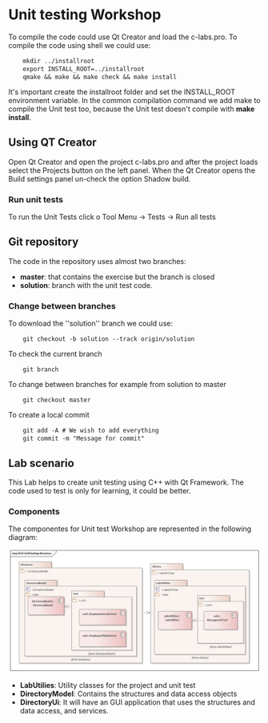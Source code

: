 # Unit testing Workshop

To compile the code could use Qt Creator and load the c-labs.pro. To compile the code using shell we could use:

        mkdir ../installroot
        export INSTALL_ROOT=../installroot
        qmake && make && make check && make install

It's important create the installroot folder and set the INSTALL_ROOT environment variable.
In the common compilation command we add make to compile the Unit test too, because the Unit test doesn't compile with **make install**.

## Using QT Creator
Open Qt Creator and open the project c-labs.pro and after the project loads select the Projects button on the left panel. When the Qt Creator opens the Build settings panel un-check the option Shadow build.

### Run unit tests
To run the Unit Tests click o Tool Menu -> Tests -> Run all tests


## Git repository
The code in the repository uses almost two branches:
* **master**: that contains the exercise but the branch is closed
* **solution**: branch with the unit test code.

### Change between branches 

To download the ''solution'' branch we could use:

        git checkout -b solution --track origin/solution

To check the current branch

        git branch

To change between branches for example from solution to master

        git checkout master

To create a local commit

        git add -A # We wish to add everything
        git commit -m "Message for commit"


## Lab scenario
This Lab helps to create unit testing using C++ with Qt Framework. The code used to test is only for learning, it could be better.

### Components
The componentes for Unit test Workshop are represented in the following diagram:

![Components diagram](./resources/DCO-UnitTesting-Directory.png)

* **LabUtilies**: Utility classes for the project and unit test
* **DirectoryModel**: Contains the structures and data access objects
* **DirectoryUi**: It will have an GUI application that uses the structures and data access, and services.

